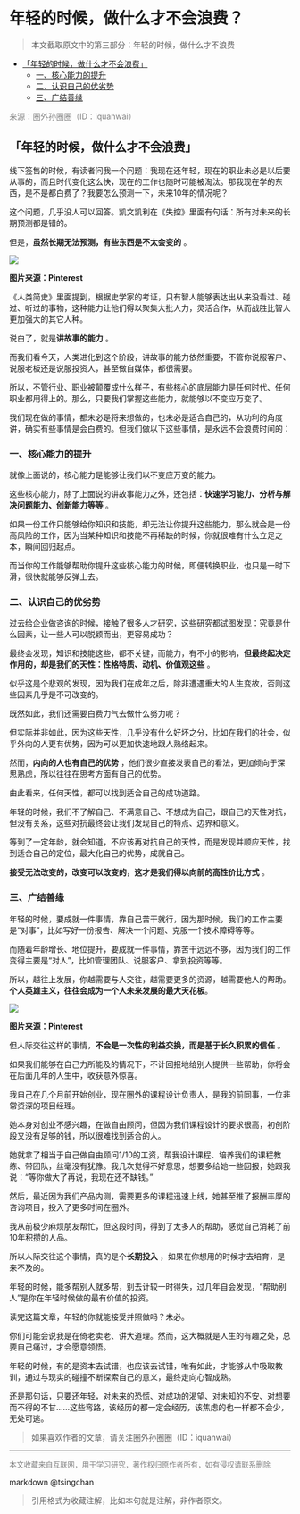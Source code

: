 年轻的时候，做什么才不会浪费？
===============

> 本文截取原文中的第三部分：年轻的时候，做什么才不浪费


- [「年轻的时候，做什么才不会浪费」](#年轻的时候做什么才不会浪费)
    - [一、核心能力的提升](#一核心能力的提升)
    - [二、认识自己的优劣势](#二认识自己的优劣势)
    - [三、广结善缘](#三广结善缘)


<font color="grey">来源：圈外孙圈圈（ID：iquanwai）</font>


## 「年轻的时候，做什么才不会浪费」



线下签售的时候，有读者问我一个问题：我现在还年轻，现在的职业未必是以后要从事的，而且时代变化这么快，现在的工作也随时可能被淘汰。那我现在学的东西，是不是都白费了？我要怎么预测一下，未来10年的情况呢？



这个问题，几乎没人可以回答。凯文凯利在《失控》里面有句话：所有对未来的长期预测都是错的。



但是，**虽然长期无法预测，有些东西是不太会变的** 。



![](http://img.9ong.com/images/page/md-1584073332.2549465-512.jpg)

**图片来源：Pinterest**



《人类简史》里面提到，根据史学家的考证，只有智人能够表达出从来没看过、碰过、听过的事物，这种能力让他们得以聚集大批人力，灵活合作，从而战胜比智人更加强大的其它人种。



说白了，就是**讲故事的能力** 。



而我们看今天，人类进化到这个阶段，讲故事的能力依然重要，不管你说服客户、说服老板还是说服投资人，甚至做自媒体，都很需要。



所以，不管行业、职业被颠覆成什么样子，有些核心的底层能力是任何时代、任何职业都用得上的。那么，只要我们掌握这些能力，就能够以不变应万变了。



我们现在做的事情，都未必是将来想做的，也未必是适合自己的，从功利的角度讲，确实有些事情是会白费的。但我们做以下这些事情，是永远不会浪费时间的：



### 一、核心能力的提升



就像上面说的，核心能力是能够让我们以不变应万变的能力。



这些核心能力，除了上面说的讲故事能力之外，还包括：**快速学习能力、分析与解决问题能力、创新能力等等** 。



如果一份工作只能够给你知识和技能，却无法让你提升这些能力，那么就会是一份高风险的工作，因为当某种知识和技能不再稀缺的时候，你就很难有什么立足之本，瞬间回归起点。



而当你的工作能够帮助你提升这些核心能力的时候，即便转换职业，也只是一时下滑，很快就能够反弹上去。



### 二、认识自己的优劣势



过去给企业做咨询的时候，接触了很多人才研究，这些研究都试图发现：究竟是什么因素，让一些人可以脱颖而出，更容易成功？



最终会发现，知识和技能这些，都不关键，而能力，有不小的影响，**但最终起决定作用的，却是我们的天性：性格特质、动机、价值观这些** 。



似乎这是个悲观的发现，因为我们在成年之后，除非遭遇重大的人生变故，否则这些因素几乎是不可改变的。



既然如此，我们还需要白费力气去做什么努力呢？



但实际并非如此，因为这些天性，几乎没有什么好坏之分，比如在我们的社会，似乎外向的人更有优势，因为可以更加快速地跟人熟络起来。



然而，**内向的人也有自己的优势** ，他们很少直接发表自己的看法，更加倾向于深思熟虑，所以往往在思考方面有自己的优势。



由此看来，任何天性，都可以找到适合自己的成功道路。



年轻的时候，我们不了解自己、不满意自己、不想成为自己，跟自己的天性对抗，但没有关系，这些对抗最终会让我们发现自己的特点、边界和意义。



等到了一定年龄，就会知道，不应该再对抗自己的天性，而是发现并顺应天性，找到适合自己的定位，最大化自己的优势，成就自己。



**接受无法改变的，改变可以改变的，这才是我们得以向前的高性价比方式** 。



### 三、广结善缘



年轻的时候，要成就一件事情，靠自己苦干就行，因为那时候，我们的工作主要是“对事”，比如写好一份报告、解决一个问题、克服一个技术障碍等等。



而随着年龄增长、地位提升，要成就一件事情，靠苦干远远不够，因为我们的工作变得主要是“对人”，比如管理团队、说服客户、拿到投资等等。



所以，越往上发展，你越需要与人交往，越需要更多的资源，越需要他人的帮助。**个人英雄主义，往往会成为一个人未来发展的最大天花板**。



![](http://img.9ong.com/images/page/md-1584073332.4197614-842.jpg)

**图片来源：Pinterest**



但人际交往这样的事情，**不会是一次性的利益交换，而是基于长久积累的信任** 。



如果我们能够在自己力所能及的情况下，不计回报地给别人提供一些帮助，你将会在后面几年的人生中，收获意外惊喜。



我自己在几个月前开始创业，现在圈外的课程设计负责人，是我的前同事，一位非常资深的项目经理。



她本身对创业不感兴趣，在做自由顾问，但因为我们课程设计的要求很高，初创阶段又没有足够的钱，所以很难找到适合的人。



她就拿了相当于自己做自由顾问1/10的工资，帮我设计课程、培养我们的课程教练、带团队，丝毫没有犹豫。我几次觉得不好意思，想要多给她一些回报，她跟我说：“等你做大了再说，我现在还不缺钱。”



然后，最近因为我们产品内测，需要更多的课程迅速上线，她甚至推了报酬丰厚的咨询项目，投入了更多时间在圈外。



我从前极少麻烦朋友帮忙，但这段时间，得到了太多人的帮助，感觉自己消耗了前10年积攒的人品。



所以人际交往这个事情，真的是个**长期投入** ，如果在你想用的时候才去培育，是来不及的。



年轻的时候，能多帮别人就多帮，别去计较一时得失，过几年自会发现，“帮助别人”是你在年轻时候做的最有价值的投资。



读完这篇文章，年轻的你就能接受并照做吗？未必。



你们可能会说我是在倚老卖老、讲大道理。然而，这大概就是人生的有趣之处，总要自己痛过，才会愿意领悟。



年轻的时候，有的是资本去试错，也应该去试错，唯有如此，才能够从中吸取教训，通过与现实的碰撞不断探索自己的意义，最终走向心智成熟。



还是那句话，只要还年轻，对未来的恐慌、对成功的渴望、对未知的不安、对想要而不得的不甘……这些弯路，该经历的都一定会经历，该焦虑的也一样都不会少，无处可逃。

> 如果喜欢作者的文章，请关注圈外孙圈圈（ID：iquanwai）

----
<font size=2 color='grey'>本文收藏来自互联网，用于学习研究，著作权归原作者所有，如有侵权请联系删除</font>

markdown @tsingchan 

> 引用格式为收藏注解，比如本句就是注解，非作者原文。
